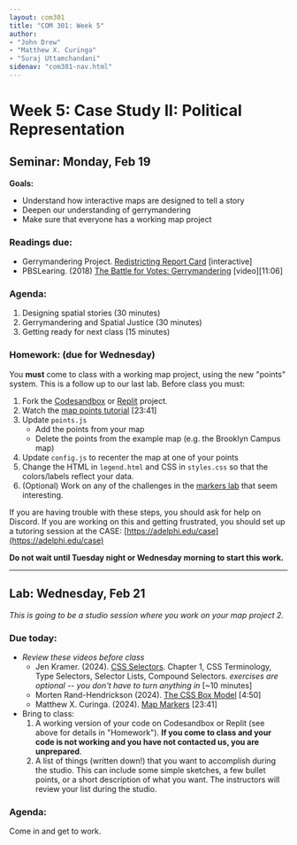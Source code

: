 ```yaml
---
layout: com301
title: "COM 301: Week 5"
author:
- "John Drew"
- "Matthew X. Curinga"
- "Suraj Uttamchandani"
sidenav: "com301-nav.html"
---
```


Week 5: Case Study II: Political Representation
===============================================


<h2><i class="bi bi-book text-primary"></i> Seminar: Monday, Feb 19</h2>

**Goals:**

- Understand how interactive maps are designed to tell a story
- Deepen our understanding of gerrymandering
- Make sure that everyone has a working map project

### Readings due:
- Gerrymandering Project. [Redistricting Report Card](https://gerrymander.princeton.edu/redistricting-report-card/)
[interactive]
- PBSLearing. (2018) [The Battle for Votes: Gerrymandering](https://ny.pbslearningmedia.org/resource/the-battle-for-votes-gerrymandering-video/retro-report/)
[video][11:06]

### Agenda:
1. Designing spatial stories (30 minutes)
2. Gerrymandering and Spatial Justice (30 minutes)
3. Getting ready for next class (15 minutes)

### Homework: (due for Wednesday)
You **must** come to class with a working map project, using the new "points" system.
This is a follow up to our last lab. Before class you must:

1. Fork the [Codesandbox](https://codesandbox.io/p/sandbox/smoosh-glade-z6qnp5) 
   or [Replit](https://replit.com/@mcuringa/Adelphi-Brooklyn-Map) project.
2. Watch the [map points tutorial](map-markers.html) [23:41]
3. Update `points.js`
   - Add the points from your map
   - Delete the points from the example map (e.g. the Brooklyn Campus map)
4. Update `config.js` to recenter the map at one of your points
5. Change the HTML in `legend.html` and CSS in `styles.css` so 
   that the colors/labels reflect your data.
6. (Optional) Work on any of the challenges in the [markers lab](markers-lab.html)
   that seem interesting.

If you are having trouble with these steps, you should ask for help on Discord.
If you are working on this and getting frustrated, you should set up a tutoring
session at the CASE: [https://adelphi.edu/case](https://adelphi.edu/case)

**Do not wait until Tuesday night or Wednesday morning to start this work.**


- - - -

<h2><i class="bi bi-filetype-html text-primary"></i> Lab: Wednesday, Feb 21</h2>

_This is going to be a studio session where you work on your
map project 2._

### Due today:
- _Review these videos before class_
   - Jen Kramer. (2024). [CSS
   Selectors](https://www.linkedin.com/learning-login/share?account=56671577&forceAccount=false&redirect=https%3A%2F%2Fwww.linkedin.com%2Flearning%2Fcss-selectors-2%2Fcss-terminology%3Ftrk%3Dshare_video_url%26shareId%3DO29af8CDQu6H8V5Lhk36BQ%253D%253D).
   Chapter 1, CSS Terminology, Type Selectors, Selector Lists, Compound Selectors. _exercises are optional -- you don't
   have to turn anything in_ [~10 minutes]
   - Morten Rand-Hendrickson (2024). [The CSS Box
   Model](https://www.linkedin.com/learning-login/share?account=56671577&forceAccount=false&redirect=https%3A%2F%2Fwww.linkedin.com%2Flearning%2Fmaking-sense-of-the-css-box-model-2%2Fwhat-is-the-css-box-model%3Ftrk%3Dshare_video_url%26shareId%3D7ka2tbXASgmTolzlsfOKmA%253D%253D)
   [4:50]
   - Matthew X. Curinga. (2024). [Map Markers](map-markers.html) [23:41]
- Bring to class:
  1. A working version of your code on Codesandbox or Replit (see above for details in "Homework"). 
     **If you come to class and your code is not working and you have not contacted us, you are unprepared**.
  2. A list of things (written down!) that you want to accomplish during the studio.
     This can include some simple sketches, a few bullet points, or a short description 
     of what you want. The instructors will review your list during the studio.


### Agenda:
Come in and get to work.

